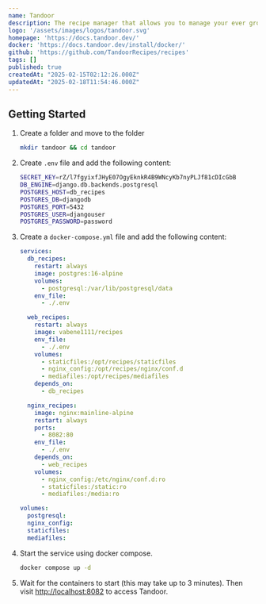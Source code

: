 ```yaml
---
name: Tandoor
description: The recipe manager that allows you to manage your ever growing collection of digital recipes.
logo: '/assets/images/logos/tandoor.svg'
homepage: 'https://docs.tandoor.dev/'
docker: 'https://docs.tandoor.dev/install/docker/'
github: 'https://github.com/TandoorRecipes/recipes'
tags: []
published: true
createdAt: "2025-02-15T02:12:26.000Z"
updatedAt: "2025-02-18T11:54:46.000Z"
---
```


## Getting Started

1. Create a folder and move to the folder
    ```bash
    mkdir tandoor && cd tandoor
    ```
2. Create `.env` file and add the following content:
    ```bash [.env]
    SECRET_KEY=rZ/l7fgyixfJHyE07OgyEknkR4B9WNcyKb7nyPLJf81cDIcGbB
    DB_ENGINE=django.db.backends.postgresql
    POSTGRES_HOST=db_recipes
    POSTGRES_DB=djangodb
    POSTGRES_PORT=5432
    POSTGRES_USER=djangouser
    POSTGRES_PASSWORD=password
    ```
2. Create a `docker-compose.yml` file and add the following content:
    ```yaml [docker-compose.yml]
    services:
      db_recipes:
        restart: always
        image: postgres:16-alpine
        volumes:
          - postgresql:/var/lib/postgresql/data
        env_file:
          - ./.env

      web_recipes:
        restart: always
        image: vabene1111/recipes
        env_file:
          - ./.env
        volumes:
          - staticfiles:/opt/recipes/staticfiles
          - nginx_config:/opt/recipes/nginx/conf.d
          - mediafiles:/opt/recipes/mediafiles
        depends_on:
          - db_recipes

      nginx_recipes:
        image: nginx:mainline-alpine
        restart: always
        ports:
          - 8082:80
        env_file:
          - ./.env
        depends_on:
          - web_recipes
        volumes:
          - nginx_config:/etc/nginx/conf.d:ro
          - staticfiles:/static:ro
          - mediafiles:/media:ro

    volumes:
      postgresql:
      nginx_config:
      staticfiles:
      mediafiles:
    ```
3. Start the service using docker compose.
    ```bash
    docker compose up -d
    ```
4. Wait for the containers to start (this may take up to 3 minutes). Then visit [http://localhost:8082](http://localhost:8082) to access Tandoor.
